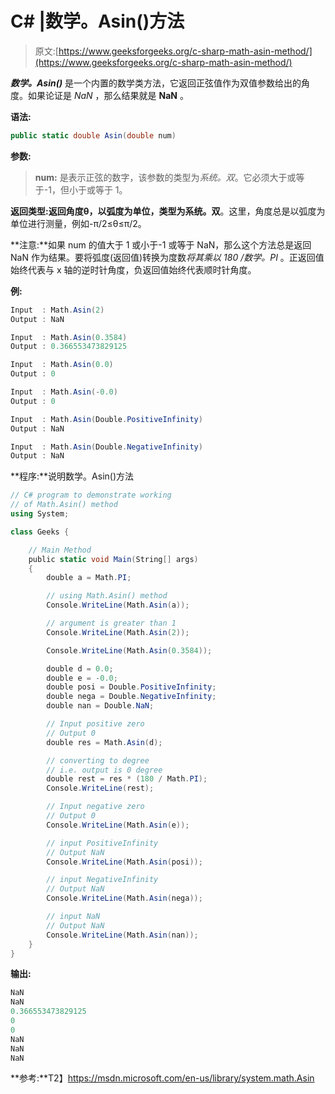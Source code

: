 # C# |数学。Asin()方法

> 原文:[https://www.geeksforgeeks.org/c-sharp-math-asin-method/](https://www.geeksforgeeks.org/c-sharp-math-asin-method/)

***数学。Asin()*** 是一个内置的数学类方法，它返回正弦值作为双值参数给出的角度。如果论证是 *NaN* ，那么结果就是 **NaN** 。

**语法:**

```cs
public static double Asin(double num)

```

**参数:**

> **num:** 是表示正弦的数字，该参数的类型为*系统。双*。它必须大于或等于-1，但小于或等于 1。

**返回类型:**返回角度θ，以弧度为单位，类型为**系统。双**。这里，角度总是以弧度为单位进行测量，例如-π/2≤θ≤π/2。

**注意:**如果 num 的值大于 1 或小于-1 或等于 NaN，那么这个方法总是返回 NaN 作为结果。要将弧度(返回值)转换为度数*将其乘以 180 /数学。PI* 。正返回值始终代表与 x 轴的逆时针角度，负返回值始终代表顺时针角度。

**例:**

```cs
Input  : Math.Asin(2)
Output : NaN

Input  : Math.Asin(0.3584)
Output : 0.366553473829125

Input  : Math.Asin(0.0)
Output : 0

Input  : Math.Asin(-0.0)
Output : 0

Input  : Math.Asin(Double.PositiveInfinity)
Output : NaN

Input  : Math.Asin(Double.NegativeInfinity)
Output : NaN

```

**程序:**说明数学。Asin()方法

```cs
// C# program to demonstrate working
// of Math.Asin() method
using System;

class Geeks {

    // Main Method
    public static void Main(String[] args)
    {
        double a = Math.PI;

        // using Math.Asin() method
        Console.WriteLine(Math.Asin(a));

        // argument is greater than 1
        Console.WriteLine(Math.Asin(2));

        Console.WriteLine(Math.Asin(0.3584));

        double d = 0.0;
        double e = -0.0;
        double posi = Double.PositiveInfinity;
        double nega = Double.NegativeInfinity;
        double nan = Double.NaN;

        // Input positive zero
        // Output 0
        double res = Math.Asin(d);

        // converting to degree
        // i.e. output is 0 degree
        double rest = res * (180 / Math.PI);
        Console.WriteLine(rest);

        // Input negative zero
        // Output 0
        Console.WriteLine(Math.Asin(e));

        // input PositiveInfinity
        // Output NaN
        Console.WriteLine(Math.Asin(posi));

        // input NegativeInfinity
        // Output NaN
        Console.WriteLine(Math.Asin(nega));

        // input NaN
        // Output NaN
        Console.WriteLine(Math.Asin(nan));
    }
}
```

**输出:**

```cs
NaN
NaN
0.366553473829125
0
0
NaN
NaN
NaN

```

**参考:**T2】https://msdn.microsoft.com/en-us/library/system.math.Asin